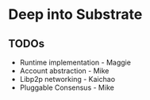 # Deep into Substrate

## TODOs

- Runtime implementation - Maggie
- Account abstraction - Mike
- Libp2p networking - Kaichao
- Pluggable Consensus - Mike


